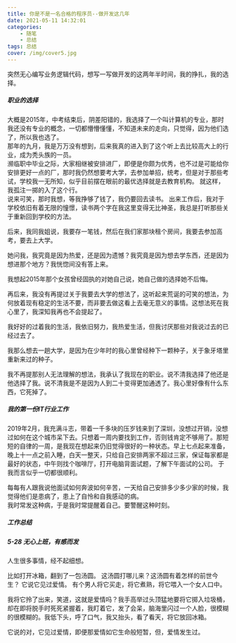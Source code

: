 ```yaml
---
title: 你是不是一名合格的程序员--做开发这几年
date: 2021-05-11 14:32:01
categories:
    - 随笔
    - 总结
tags: 总结
cover: /img/cover5.jpg
---
```

突然无心编写业务逻辑代码，想写一写做开发的这两年半时间，我的挣扎，我的选择。
##### 职业的选择
大概是2015年，中考结束后，阴差阳错的，我选择了一个叫计算机的专业，那时我还没有专业的概念，一切都懵懵懂懂，不知道未来的走向，只觉得，因为他们选了，所以我也选了。    
那年的九月，我是万万没有想到，后来我真的进入到了这个听上去比较高大上的行业，成为秃头族的一员。  
濒临职中毕业之际，大家相继被安排进厂，即便是你颇为优秀，也不过是可能给你安排更好一点的厂，那时我仍然想要考大学，去参加单招，统考，但是对于那些考试，学校我一无所知，似乎目前摆在眼前的最优选择就是去教育机构。
就这样，我孤注一掷的入了这个行。    
说来可笑，那时我想，等我挣够了钱了，我仍要回去读书。
出来工作后，我对于学校依旧有着无限的憧憬，读书两个字在我这里变得无比神圣，我总是打听那些关于重新回到学校的方法。

后来，我同我姐说，我要存一笔钱，然后在我们家那块租个房间，我要去参加高考，要去上大学。

她问我，我究竟是因为热爱，还是因为遗憾？我究竟是因为想去学东西，还是因为想进那个地方？我恍惚间没有答上来。  

我想起2015年那个女孩曾经固执的对她自己说，她自己做的选择她不后悔。

再后来，我没有再提过关于我要去大学的想法了，这听起来荒诞的可笑的想法，为何放着现有稳定的生活不要，而非要去做这看上去毫无意义的事情。这想法死在我心里了，我深知我再也不会提起了。

我好好的过着我的生活，我依旧努力，我热爱生活，但我讨厌那些对我说过去的已经过去了。  

我那么想去一趟大学，是因为在少年时的我心里曾经种下一颗种子，关于象牙塔里重新来过的种子。    

我不再提那别人无法理解的想法，我承认了我现在的职业。说不清我选择了他还是他选择了我。说不清我是不是因为人到二十变得更加通透了。我心里好像有什么东西，它死掉了。

##### 我的第一份IT行业工作
2019年2月，我充满斗志，带着一千多块的压岁钱来到了深圳，没想过开销，没想过如何在这个城市呆下去。只想着一周内要找到工作，否则钱肯定不够用了。那短短的自律的一周，是我现在想起来仍旧觉得很好的一种状态。早上七点起来准备，晚上十一点之前入睡，白天一整天，只给自己安排两家不超过三家，保证每家都是最好的状态，中午则找个咖啡厅，打开电脑背面试题，了解下午面试的公司。
于我而言似乎一切都很顺利。  

每每有人跟我说他面试如何奔波如何辛苦，一天给自己安排多少多少家的时候，我觉得他们是患病了，患上了自怜和自我感动的病。    
我时常发这种病，于是我时常提醒着自己。要警醒这种时刻。



##### 工作总结


##### 5-28 无心上班，有感而发

人生很多事情，经不起细想。

比如打开冰箱，翻到了一包汤圆。
这汤圆打哪儿来？这汤圆有着怎样的前世今生？
它说它见过爱情。
有个男人将它买走，将它煮熟，将它喂入一个女人口中。

我将它拎了出来，笑道，这就是爱情吗？我手高举过头顶猛地要将它掷入垃圾桶，却在即将脱手时死死紧握着，我盯着它，发了会呆，脑海里闪过一个人脸，很模糊的很模糊的。我低下头，呼了口气，我又抬头，看了看天，将它放回冰箱。    

它说的对，它见过爱情，即便那爱情如它生命般短暂，但，爱情发生过。



